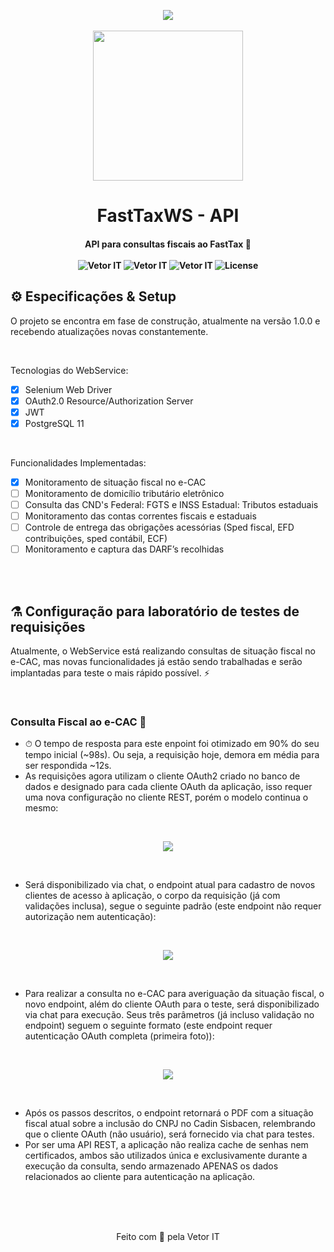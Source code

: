 
<p align="center">
<img src="http://vetorit.com.br/images/logo-vetor-b-01.png" align="center"/>
<br/>
<br/>
<img src="https://www.zema.com/file/general/logo-zema-azul.png" width="240" align="center"/>
</p>

<h1 align="center">
  FastTaxWS - API
</h1> 


<h4 align="center">
	API para consultas fiscais ao FastTax 🚀
	<br />
	<br />
	<img src="https://img.shields.io/badge/Current Version-1.0.0.Latest-%238257E6.svg" alt="Vetor IT" />
	<img src="https://img.shields.io/badge/Stable-%238257E6.svg" alt="Vetor IT" />
	<img src="https://img.shields.io/badge/Company-Vetor IT-%238257E6.svg" alt="Vetor IT" />
	<img alt="License" src="https://img.shields.io/badge/License-MIT-%238257E6">
</h4>

## ⚙️ Especificações & Setup
O projeto se encontra em fase de construção, atualmente na versão 1.0.0 e recebendo atualizações novas constantemente.

<br>

Tecnologias do WebService:

- [X] Selenium Web Driver
- [X] OAuth2.0 Resource/Authorization Server
- [X] JWT
- [X] PostgreSQL 11

<br>

Funcionalidades Implementadas:

- [X] Monitoramento de situação fiscal no e-CAC
- [ ] Monitoramento de domicílio tributário eletrônico
- [ ] Consulta das CND's
Federal: FGTS e INSS
Estadual: Tributos estaduais
- [ ] Monitoramento das contas correntes fiscais e estaduais
- [ ] Controle de entrega das obrigações acessórias (Sped fiscal, EFD contribuições, sped contábil, ECF)
- [ ] Monitoramento e captura das DARF’s recolhidas

<br>
<br>

## ⚗️ Configuração para laboratório de testes de requisições
Atualmente, o WebService está realizando consultas de situação fiscal no e-CAC, mas novas funcionalidades já estão sendo trabalhadas e serão implantadas para teste o mais rápido possível. ⚡️

<br>

### Consulta Fiscal ao e-CAC 🧾
- ⏱ O tempo de resposta para este enpoint foi otimizado em 90% do seu tempo inicial (~98s). Ou seja, a requisição hoje, demora em média para ser respondida ~12s.
- As requisições agora utilizam o cliente OAuth2 criado no banco de dados e designado para cada cliente OAuth da aplicação, isso requer uma nova configuração no cliente REST, porém o modelo continua o mesmo:

<br>

<p align="center">
  <img src="https://user-images.githubusercontent.com/53920696/116194945-ec89de00-a707-11eb-8e36-90c47e645ec6.png">
</p>

<br>

- Será disponibilizado via chat, o endpoint atual para cadastro de novos clientes de acesso à aplicação, o corpo da requisição (já com validações inclusa), segue o seguinte padrão (este endpoint não requer autorização nem autenticação):

<br>

<p align="center">
  <img src="https://user-images.githubusercontent.com/53920696/116197266-ea754e80-a70a-11eb-98ef-a5c756c0e294.png">
</p>

<br>

- Para realizar a consulta no e-CAC para averiguação da situação fiscal, o novo endpoint, além do cliente OAuth para o teste, será disponibilizado via chat para execução. Seus três parâmetros (já incluso validação no endpoint) seguem o seguinte formato (este endpoint requer autenticação OAuth completa (primeira foto)):

<br>

<p align="center">
  <img src="https://user-images.githubusercontent.com/53920696/116196111-78e8d080-a709-11eb-84c4-c6fe3b5f4428.png">
</p>

<br>

- Após os passos descritos, o endpoint retornará o PDF com a situação fiscal atual sobre a inclusão do CNPJ no Cadin Sisbacen, relembrando que o cliente OAuth (não usuário), será fornecido via chat para testes.
- Por ser uma API REST, a aplicação não realiza cache de senhas nem certificados, ambos são utilizados única e exclusivamente durante a execução da consulta, sendo armazenado APENAS os dados relacionados ao cliente para autenticação na aplicação.

<br>
<br>
<br>
<p align="center">
  Feito com 🧡 pela Vetor IT
</p>

